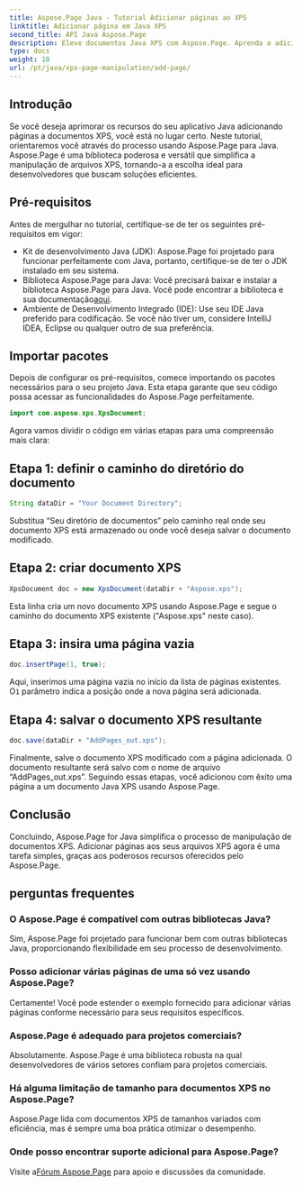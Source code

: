 ```yaml
---
title: Aspose.Page Java - Tutorial Adicionar páginas ao XPS
linktitle: Adicionar página em Java XPS
second_title: API Java Aspose.Page
description: Eleve documentos Java XPS com Aspose.Page. Aprenda a adicionar páginas sem esforço para melhorar a funcionalidade do aplicativo. Mergulhe no tutorial agora!
type: docs
weight: 10
url: /pt/java/xps-page-manipulation/add-page/
---
```

## Introdução
Se você deseja aprimorar os recursos do seu aplicativo Java adicionando páginas a documentos XPS, você está no lugar certo. Neste tutorial, orientaremos você através do processo usando Aspose.Page para Java. Aspose.Page é uma biblioteca poderosa e versátil que simplifica a manipulação de arquivos XPS, tornando-a a escolha ideal para desenvolvedores que buscam soluções eficientes.
## Pré-requisitos
Antes de mergulhar no tutorial, certifique-se de ter os seguintes pré-requisitos em vigor:
- Kit de desenvolvimento Java (JDK): Aspose.Page foi projetado para funcionar perfeitamente com Java, portanto, certifique-se de ter o JDK instalado em seu sistema.
- Biblioteca Aspose.Page para Java: Você precisará baixar e instalar a biblioteca Aspose.Page para Java. Você pode encontrar a biblioteca e sua documentação[aqui](https://reference.aspose.com/page/java/).
- Ambiente de Desenvolvimento Integrado (IDE): Use seu IDE Java preferido para codificação. Se você não tiver um, considere IntelliJ IDEA, Eclipse ou qualquer outro de sua preferência.
## Importar pacotes
Depois de configurar os pré-requisitos, comece importando os pacotes necessários para o seu projeto Java. Esta etapa garante que seu código possa acessar as funcionalidades do Aspose.Page perfeitamente.
```java
import com.aspose.xps.XpsDocument;
```
Agora vamos dividir o código em várias etapas para uma compreensão mais clara:
## Etapa 1: definir o caminho do diretório do documento
```java
String dataDir = "Your Document Directory";
```
Substitua “Seu diretório de documentos” pelo caminho real onde seu documento XPS está armazenado ou onde você deseja salvar o documento modificado.
## Etapa 2: criar documento XPS
```java
XpsDocument doc = new XpsDocument(dataDir + "Aspose.xps");
```
Esta linha cria um novo documento XPS usando Aspose.Page e segue o caminho do documento XPS existente ("Aspose.xps" neste caso).
## Etapa 3: insira uma página vazia
```java
doc.insertPage(1, true);
```
Aqui, inserimos uma página vazia no início da lista de páginas existentes. O`1` parâmetro indica a posição onde a nova página será adicionada.
## Etapa 4: salvar o documento XPS resultante
```java
doc.save(dataDir + "AddPages_out.xps");
```
Finalmente, salve o documento XPS modificado com a página adicionada. O documento resultante será salvo com o nome de arquivo “AddPages_out.xps”.
Seguindo essas etapas, você adicionou com êxito uma página a um documento Java XPS usando Aspose.Page.
## Conclusão
Concluindo, Aspose.Page for Java simplifica o processo de manipulação de documentos XPS. Adicionar páginas aos seus arquivos XPS agora é uma tarefa simples, graças aos poderosos recursos oferecidos pelo Aspose.Page.
## perguntas frequentes
### O Aspose.Page é compatível com outras bibliotecas Java?
Sim, Aspose.Page foi projetado para funcionar bem com outras bibliotecas Java, proporcionando flexibilidade em seu processo de desenvolvimento.
### Posso adicionar várias páginas de uma só vez usando Aspose.Page?
Certamente! Você pode estender o exemplo fornecido para adicionar várias páginas conforme necessário para seus requisitos específicos.
### Aspose.Page é adequado para projetos comerciais?
Absolutamente. Aspose.Page é uma biblioteca robusta na qual desenvolvedores de vários setores confiam para projetos comerciais.
### Há alguma limitação de tamanho para documentos XPS no Aspose.Page?
Aspose.Page lida com documentos XPS de tamanhos variados com eficiência, mas é sempre uma boa prática otimizar o desempenho.
### Onde posso encontrar suporte adicional para Aspose.Page?
 Visite a[Fórum Aspose.Page](https://forum.aspose.com/c/page/39) para apoio e discussões da comunidade.